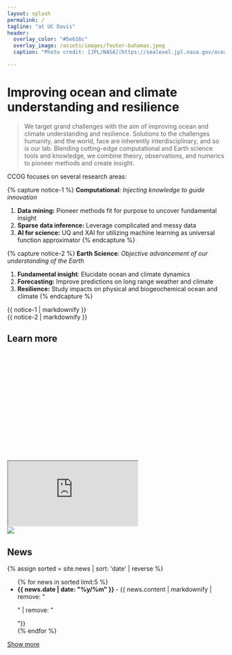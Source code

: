 ```yaml
---
layout: splash
permalink: /
tagline: "at UC Davis"
header:
  overlay_color: "#5e616c"
  overlay_image: /assets/images/footer-bahamas.jpeg
  caption: "Photo credit: [JPL/NASA](https://sealevel.jpl.nasa.gov/ocean-observation/why-study-the-ocean/overview/)"

---
```




# Improving ocean and climate understanding and resilience 

> We target grand challenges with the aim of improving ocean and climate understanding and resilience. Solutions to the challenges humanity, and the world, face are inherently interdisciplinary, and so is our lab. Blending cutting-edge computational and Earth science tools and knowledge, we combine theory, observations, and numerics to pioneer methods and create insight.

CCOG focuses on several research areas:


{% capture notice-1 %}
**Computational**: *Injecting knowledge to guide innovation*
  1. **Data mining:** Pioneer methods fit for purpose to uncover fundamental insight
  2. **Sparse data inference:** Leverage complicated and messy data
  3. **AI for science:** UQ and XAI for utilizing machine learning as universal function approximator
{% endcapture %}

{% capture notice-2 %}
**Earth Science**: *Objective advancement of our understanding of the Earth*
  1. **Fundamental insight**: Elucidate ocean and climate dynamics
  2. **Forecasting:** Improve predictions on long range weather and climate
  3. **Resilience:** Study impacts on physical and biogeochemical ocean and climate
{% endcapture %}

<div class="notice">{{ notice-1 | markdownify }}</div>
<div class="notice">{{ notice-2 | markdownify }}</div>


## Learn more

<div id="learn-more" class="videos__container"> 
  <div class="fluid-width-video-wrapper" style="padding-top: 49.9666%;">
    <iframe src="https://www.youtube.com/embed/20NnFCrCAj8" > </iframe>
  </div> 
  <a href="https://thirdpodfromthesun.com/2023/05/05/wave-and-means/">
    <img src="{{ site.baseurl }}/assets/images/thirdpod.png">
  </a>  
</div>

## News

{% assign sorted = site.news | sort: 'date' | reverse %}

<div id='short_news' style="display: block;">
  <ul>
  {% for news in sorted limit:5 %}
    <li><b> {{ news.date | date: "%y/%m" }} </b> - {{ news.content | markdownify  | remove: "<p>" | remove: "</p>"}} </li>
  {% endfor %}
  </ul>
  <a href="#" onclick="hideBlock('short_news'); showBlock('long_news'); return false;" class="btn btn--primary">Show more</a>
</div>

<div id='long_news' style="display: none;">
  <ul>
  {% assign sorted = site.news | sort: 'date' | reverse %}
  {% for news in sorted %}
    <li><b> {{ news.date | date: "%y/%m" }} </b> - {{ news.content | markdownify  | remove: "<p>" | remove: "</p>"}} </li>
  {% endfor %}
  </ul>
  <a href="#" onclick="hideBlock('long_news'); showBlock('short_news'); return false;" class="btn btn--primary">Show less</a>
</div>
